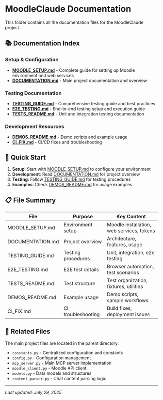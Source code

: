 # MoodleClaude Documentation

This folder contains all the documentation files for the MoodleClaude project.

## 📚 Documentation Index

### Setup & Configuration
- **[MOODLE_SETUP.md](./MOODLE_SETUP.md)** - Complete guide for setting up Moodle environment and web services
- **[DOCUMENTATION.md](./DOCUMENTATION.md)** - Main project documentation and overview

### Testing Documentation
- **[TESTING_GUIDE.md](./TESTING_GUIDE.md)** - Comprehensive testing guide and best practices
- **[E2E_TESTING.md](./E2E_TESTING.md)** - End-to-end testing setup and execution guide
- **[TESTS_README.md](./TESTS_README.md)** - Unit and integration testing documentation

### Development Resources
- **[DEMOS_README.md](./DEMOS_README.md)** - Demo scripts and example usage
- **[CI_FIX.md](./CI_FIX.md)** - CI/CD fixes and troubleshooting

## 🚀 Quick Start

1. **Setup**: Start with [MOODLE_SETUP.md](./MOODLE_SETUP.md) to configure your environment
2. **Development**: Read [DOCUMENTATION.md](./DOCUMENTATION.md) for project overview
3. **Testing**: Follow [TESTING_GUIDE.md](./TESTING_GUIDE.md) for testing procedures
4. **Examples**: Check [DEMOS_README.md](./DEMOS_README.md) for usage examples

## 📋 File Summary

| File | Purpose | Key Content |
|------|---------|-------------|
| MOODLE_SETUP.md | Environment setup | Moodle installation, web services, tokens |
| DOCUMENTATION.md | Project overview | Architecture, features, usage |
| TESTING_GUIDE.md | Testing procedures | Unit, integration, e2e testing |
| E2E_TESTING.md | E2E test details | Browser automation, test scenarios |
| TESTS_README.md | Test structure | Test organization, fixtures, utilities |
| DEMOS_README.md | Example usage | Demo scripts, sample workflows |
| CI_FIX.md | CI troubleshooting | Build fixes, deployment issues |

## 🔗 Related Files

The main project files are located in the parent directory:
- `constants.py` - Centralized configuration and constants
- `config.py` - Configuration management
- `mcp_server.py` - Main MCP server implementation
- `moodle_client.py` - Moodle API client
- `models.py` - Data models and structures
- `content_parser.py` - Chat content parsing logic

---

*Last updated: July 29, 2025*